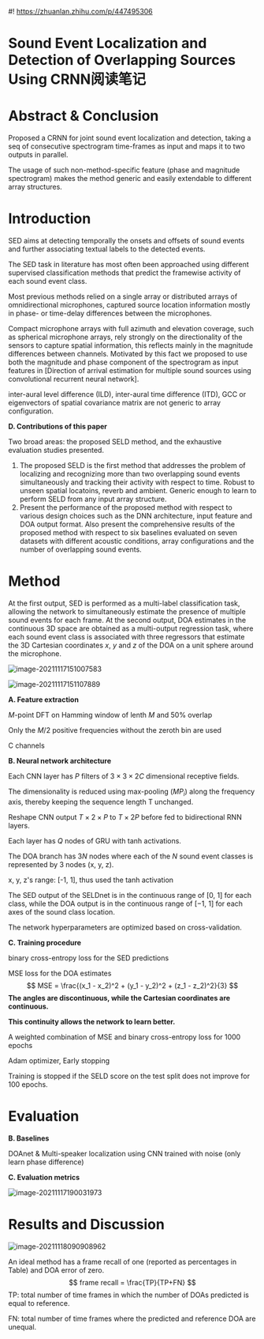 #! https://zhuanlan.zhihu.com/p/447495306
# Sound Event Localization and Detection of Overlapping Sources Using CRNN阅读笔记
# Abstract & Conclusion

Proposed a CRNN for joint sound event localization and detection, taking a seq of consecutive spectrogram time-frames as input and maps it to two outputs in parallel. 

The usage of such non-method-specific feature (phase and magnitude spectrogram) makes the method generic and easily extendable to different array structures.

# Introduction

SED aims at detecting temporally the onsets and offsets of sound events and further associating textual labels to the detected events.

The SED task in literature has most often been approached using different supervised classification methods that predict the framewise activity of each sound event class.



Most previous methods relied on a single array or distributed arrays of omnidirectional microphones, captured source location information mostly in phase- or time-delay differences between the microphones.

Compact microphone arrays with full azimuth and elevation coverage, such as spherical microphone arrays, rely strongly on the directionality of the sensors
to capture spatial information, this reflects mainly in the magnitude differences between channels. Motivated by this fact we proposed to use both the magnitude and phase component of the spectrogram as input features in [Direction of arrival estimation for multiple sound sources using convolutional recurrent neural network].

inter-aural level difference (ILD), inter-aural time difference (ITD), GCC or eigenvectors of spatial covariance matrix are not generic to array configuration.



**D. Contributions of this paper**

Two broad areas: the proposed SELD method, and the exhaustive evaluation studies presented.

1. The proposed SELD is the first method that addresses the problem of localizing and recognizing more than two overlapping sound events simultaneously and tracking their activity with respect to time. Robust to unseen spatial locatoins, reverb and ambient. Generic enough to learn to perform SELD from any input array structure.
2. Present the performance of the proposed method with respect to various design choices such as the DNN architecture, input feature and DOA output format. Also present the comprehensive results of the proposed method with respect to six baselines evaluated on seven datasets with different acoustic conditions, array configurations and the number of overlapping sound events.

# Method

At the first output, SED is performed as a multi-label classification task, allowing the network to simultaneously estimate the presence of multiple sound events for each frame. At the second output, DOA estimates in the continuous 3D space are obtained as a multi-output regression task, where each sound event class is associated with three regressors that estimate the 3D Cartesian coordinates $x$, $y$ and $z$ of the DOA on a unit sphere around the microphone.

![image-20211117151007583](https://tva1.sinaimg.cn/large/008i3skNly1gwi5z2oe3yj30md0ky765.jpg)

![image-20211117151107889](https://tva1.sinaimg.cn/large/008i3skNly1gwi6041echj30ly0mn76h.jpg)

**A. Feature extraction**

$M$-point DFT on Hamming window of lenth $M$ and 50% overlap

Only the $M/2$ positive frequencies without the zeroth bin are used

C channels



**B. Neural network architecture**

Each CNN layer has $P$ filters of $3\times3\times2C$ dimensional receptive fields.

The dimensionality is reduced using max-pooling ($MP_i$) along the frequency axis, thereby keeping the sequence length T unchanged.

Reshape CNN output $T\times2\times P$ to $T \times2P$ before fed to bidirectional RNN layers.

 Each layer has $Q$ nodes of GRU with tanh activations.

The DOA branch has $3N$ nodes where each of the $N$ sound event classes is represented by 3 nodes (x, y, z).

x, y, z's range: [-1, 1], thus used the tanh activation

The SED output of the SELDnet is in the continuous range of [0, 1] for each class, while the DOA output is in the continuous range of [−1, 1] for each axes of the sound class location.

The network hyperparameters are optimized based on cross-validation.



**C. Training procedure**

binary cross-entropy loss for the SED predictions

MSE loss for the DOA estimates
$$
MSE = \frac{(x_1 - x_2)^2 + (y_1 - y_2)^2 + (z_1 - z_2)^2}{3}
$$
**The angles are discontinuous, while the Cartesian coordinates are continuous.**

**This continuity allows the network to learn better.**

A weighted combination of MSE and binary cross-entropy loss for 1000 epochs

Adam optimizer, Early stopping

Training is stopped if the SELD score on the test split does not improve for 100 epochs.

# Evaluation

**B. Baselines**

DOAnet & Multi-speaker localization using CNN trained with noise (only learn phase difference)



**C. Evaluation metrics**

![image-20211117190031973](https://tva1.sinaimg.cn/large/008i3skNly1gwicmu09yvj30mh0g8q5r.jpg)

# Results and Discussion

![image-20211118090908962](https://tva1.sinaimg.cn/large/008i3skNly1gwj15um24bj319z0foq7v.jpg)

An ideal method has a frame recall of one (reported as percentages in Table) and DOA error of zero.
$$
frame recall = \frac{TP}{TP+FN}
$$
TP: total number of time frames in which the number of DOAs predicted is equal to reference.

FN: total number of time frames where the predicted and reference DOA are unequal.
